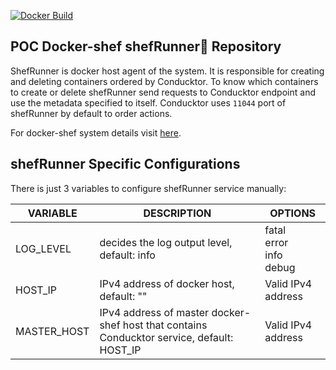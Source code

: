 [![Docker Build](https://github.com/docker-shef/shefRunner/actions/workflows/main.yml/badge.svg)](https://github.com/docker-shef/shefRunner/actions)

## POC Docker-shef shefRunner🛵 Repository

ShefRunner is docker host agent of the system. It is responsible for creating and deleting containers ordered by Conducktor. To know which containers to create or delete shefRunner send requests to Conducktor endpoint and use the metadata specified to itself. Conducktor uses `11044` port of shefRunner by default to order actions.

For docker-shef system details visit [here](https://github.com/docker-shef/docker-shef).

## shefRunner Specific Configurations

There is just 3 variables to configure shefRunner service manually:

| VARIABLE    | DESCRIPTION                                                  | OPTIONS                                  |
| ----------- | ------------------------------------------------------------ | ---------------------------------------- |
| LOG_LEVEL   | decides the log output level, default: info                  | fatal<br /> error<br /> info<br /> debug |
| HOST_IP     | IPv4 address of docker host, default: ""                     | Valid IPv4 address                       |
| MASTER_HOST | IPv4 address of master docker-shef host that contains Conducktor service, default: HOST_IP | Valid IPv4 address                       |